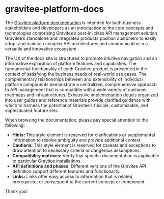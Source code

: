 # gravitee-platform-docs

The [Gravitee platform documentation](https://documentation.gravitee.io/platform-overview/) is intended for both business stakeholders and developers as an introduction to the core concepts and technologies comprising Gravitee’s best-in-class API management solution. Gravitee’s standalone and integrated products position customers to easily adopt and maintain complex API architectures and communication in a versatile and innovative ecosystem.

The UX of the docs site is structured to promote intuitive navigation and an informative exploration of platform features and capabilities. The fundamental functionality of each Gravitee product is presented in the context of satisfying the business needs of real-world use cases. The complementary relationships between and extensibility of individual platform components demonstrate a centralized, comprehensive approach to API management that is compatible with a wide variety of customer roadmaps and infrastructures. Exhaustive implementation details organized into user guides and reference materials provide clarified guidance with which to harness the potential of Gravitee’s flexible, customizable, and sophisticated feature sets. 

When browsing the documentation, please pay special attention to the following:
- **Hints:** This style element is reserved for clarifications or supplemental information to resolve ambiguity and provide additional context.
- **Cautions:** This style element is reserved for caveats and exceptions to draw attention to necessary criteria or dangerous assumptions.
- **Compatibility matrices:** Verify that specific documentation is applicable to particular Gravitee installations.
- **API definitions and phases:** Different versions of the Gravitee API definition support different features and functionality.
- **Links:** Links offer easy access to information that is related, prerequisite, or consequent to the current concept or component.

Thank you!
